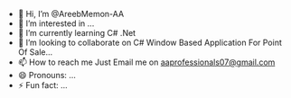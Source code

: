 - 👋 Hi, I’m @AreebMemon-AA
- 👀 I’m interested in ...
- 🌱 I’m currently learning C# .Net
- 💞️ I’m looking to collaborate on C# Window Based Application For Point Of Sale...
- 📫 How to reach me Just Email me on aaprofessionals07@gmail.com
- 😄 Pronouns: ...
- ⚡ Fun fact: ...

<!---
AreebMemon-AA/AreebMemon-AA is a ✨ special ✨ repository because its `README.md` (this file) appears on your GitHub profile.
You can click the Preview link to take a look at your changes.
--->
